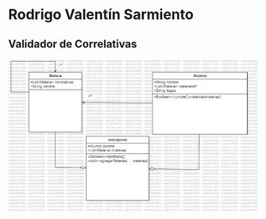 # Rodrigo Valentín Sarmiento ##
## Validador de Correlativas ##
![Diagrama de clases](validadorCorrelativas.jpg)

